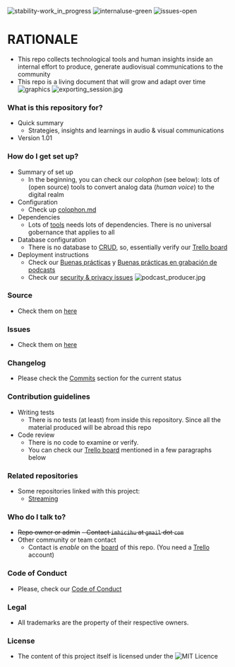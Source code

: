![stability-work_in_progress](https://bitbucket.org/repo/ekyaeEE/images/477405737-stability_work_in_progress.png)
![internaluse-green](https://bitbucket.org/repo/ekyaeEE/images/3847436881-internal_use_stable.png)
![issues-open](https://bitbucket.org/repo/ekyaeEE/images/2944199103-issues_open.png)

# RATIONALE #
* This repo collects technological tools and human insights inside an internal effort to produce, generate audiovisual communications to the community
* This repo is a living document that will grow and adapt over time
![graphics](https://bitbucket.org/repo/48bkkAE/images/2654894942-markers.jpg)
![exporting_session.jpg](https://bitbucket.org/repo/48bkkAE/images/1980281232-export_waves.jpg)

### What is this repository for? ###

* Quick summary
    - Strategies, insights and learnings in audio & visual communications
* Version 1.01

### How do I get set up? ###

* Summary of set up
    - In the beginning, you can check our _colophon_ (see below): lots of (open source) tools to convert analog data (_human voice_) to the digital realm
* Configuration
    - Check up [colophon.md](https://bitbucket.org/imhicihu/auvisual/src/master/Colophon.md)
* Dependencies
    -  Lots of [tools](https://bitbucket.org/imhicihu/auvisual/src/master/Colophon.md) needs lots of dependencies. There is no universal gobernance that applies to all
* Database configuration
    - There is no database to [CRUD](https://en.wikipedia.org/wiki/Create,_read,_update_and_delete), so, essentially verify our [Trello board](https://bitbucket.org/imhicihu/auvisual/addon/trello/trello-board)
* Deployment instructions
    - Check our [Buenas prácticas](https://bitbucket.org/imhicihu/auvisual/src/master/Buenas_practicas.md) y [Buenas prácticas en grabación de podcasts](https://bitbucket.org/imhicihu/auvisual/src/master/Buenas_practicas.md)
    - Check our [security & privacy issues](https://bitbucket.org/imhicihu/auvisual/src/master/security_privacy_issues.md)
![podcast_producer.jpg](https://bitbucket.org/repo/48bkkAE/images/523479302-podcast_producer.jpg)

### Source ###

* Check them on [here](https://bitbucket.org/imhicihu/auvisual/src)

### Issues ###

* Check them on [here](https://bitbucket.org/imhicihu/auvisual/issues)

### Changelog ###

* Please check the [Commits](https://bitbucket.org/imhicihu/auvisual/commits/) section for the current status

### Contribution guidelines ###

* Writing tests
    - There is no tests (at least) from inside this repository. Since all the material produced will be abroad this repo
* Code review
    - There is no code to examine or verify.
    - You can check our [Trello board](https://bitbucket.org/imhicihu/auvisual/addon/trello/trello-board) mentioned in a few paragraphs below

### Related repositories ###

* Some repositories linked with this project:
     - [Streaming](https://bitbucket.org/imhicihu/streaming/src/master)
     
### Who do I talk to? ###

* ~~Repo owner or admin~~
    ~~- Contact `imhicihu` at `gmail` dot `com`~~
* Other community or team contact
    - Contact is _enable_ on the [board](https://bitbucket.org/imhicihu/auvisual/addon/trello/trello-board) of this repo. (You need a [Trello](https://trello.com/) account)

### Code of Conduct

* Please, check our [Code of Conduct](https://bitbucket.org/imhicihu/auvisual/src/master/Code_of_conduct.md)

### Legal ###

* All trademarks are the property of their respective owners.

### License ###

* The content of this project itself is licensed under the ![MIT Licence](https://bitbucket.org/repo/ekyaeEE/images/2049852260-MIT-license-green.png)